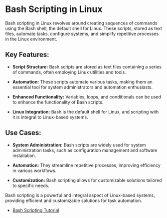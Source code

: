 
# Bash Scripting in Linux

Bash scripting in Linux revolves around creating sequences of commands using the Bash shell, the default shell for Linux. These scripts, stored as text files, automate tasks, configure systems, and simplify repetitive processes in the Linux environment.

## Key Features:

- **Script Structure:** Bash scripts are stored as text files containing a series of commands, often employing Linux utilities and tools.

- **Automation:** These scripts automate various tasks, making them an essential tool for system administrators and automation enthusiasts.

- **Enhanced Functionality:** Variables, loops, and conditionals can be used to enhance the functionality of Bash scripts.

- **Linux Integration:** Bash is the default shell for Linux, and scripting with it is integral to Linux-based systems.

## Use Cases:

- **System Administration:** Bash scripts are widely used for system administration tasks, such as configuration management and software installation.

- **Automation:** They streamline repetitive processes, improving efficiency in various workflows.

- **Customization:** Bash scripting allows for customizable solutions tailored to specific needs.

Bash scripting is a powerful and integral aspect of Linux-based systems, providing efficient and customizable solutions for task automation.


- [Bash Scripting Tutorial](https://www.freecodecamp.org/news/bash-scripting-tutorial-linux-shell-script-and-command-line-for-beginners/)